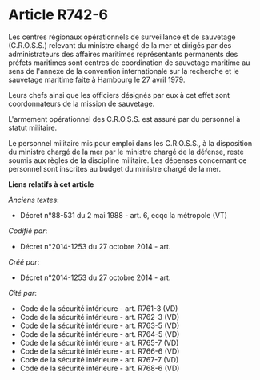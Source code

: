 # Article R742-6

Les centres régionaux opérationnels de surveillance et de sauvetage (C.R.O.S.S.) relevant du ministre chargé de la mer et
dirigés par des administrateurs des affaires maritimes représentants permanents des préfets maritimes sont centres de
coordination de sauvetage maritime au sens de l'annexe de la convention internationale sur la recherche et le sauvetage
maritime faite à Hambourg le 27 avril 1979.

Leurs chefs ainsi que les officiers désignés par eux à cet effet sont coordonnateurs de la mission de sauvetage.

L'armement opérationnel des C.R.O.S.S. est assuré par du personnel à statut militaire.

Le personnel militaire mis pour emploi dans les C.R.O.S.S., à la disposition du ministre chargé de la mer par le ministre
chargé de la défense, reste soumis aux règles de la discipline militaire. Les dépenses concernant ce personnel sont inscrites
au budget du ministre chargé de la mer.

**Liens relatifs à cet article**

_Anciens textes_:

  - Décret n°88-531 du 2 mai 1988 - art. 6, ecqc la métropole (VT)

_Codifié par_:

  - Décret n°2014-1253 du 27 octobre 2014 - art.

_Créé par_:

  - Décret n°2014-1253 du 27 octobre 2014 - art.

_Cité par_:

  - Code de la sécurité intérieure - art. R761-3 (VD)
  - Code de la sécurité intérieure - art. R762-3 (VD)
  - Code de la sécurité intérieure - art. R763-5 (VD)
  - Code de la sécurité intérieure - art. R764-5 (VD)
  - Code de la sécurité intérieure - art. R765-7 (VD)
  - Code de la sécurité intérieure - art. R766-6 (VD)
  - Code de la sécurité intérieure - art. R767-7 (VD)
  - Code de la sécurité intérieure - art. R768-6 (VD)
